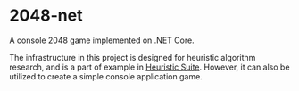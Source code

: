 # 2048-net
A console 2048 game implemented on .NET Core.

The infrastructure in this project is designed for heuristic algorithm research, and is a part of example in [Heuristic Suite](https://rvhuang.github.io/heuristic-suite). However, it can also be utilized to create a simple console application game.

